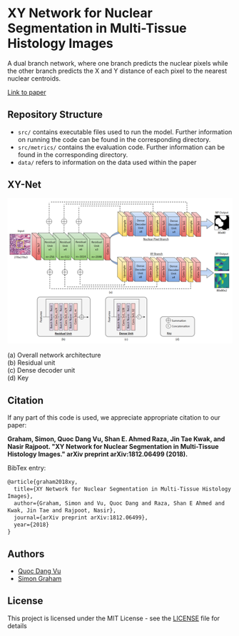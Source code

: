 # XY Network for Nuclear Segmentation in Multi-Tissue Histology Images

A dual branch network, where one branch predicts the nuclear pixels while the other branch predicts the X and Y distance of each pixel to the nearest nuclear centroids. <br />

[Link to paper](https://arxiv.org/abs/1812.06499)

## Repository Structure

* `src/` contains executable files used to run the model. Further information on running the code can be found in the corresponding directory.
* `src/metrics/` contains the evaluation code. Further information can be found in the corresponding directory.
* `data/` refers to information on the data used within the paper

## XY-Net

![](network.png)

(a) Overall network architecture <br />
(b) Residual unit <br />
(c) Dense decoder unit <br />
(d) Key


## Citation

If any part of this code is used, we appreciate appropriate citation to our paper: <br />

**Graham, Simon, Quoc Dang Vu, Shan E. Ahmed Raza, Jin Tae Kwak, and Nasir Rajpoot. "XY Network for Nuclear Segmentation in Multi-Tissue Histology Images." arXiv preprint arXiv:1812.06499 (2018).** <br />

BibTex entry: <br />
```
@article{graham2018xy,
  title={XY Network for Nuclear Segmentation in Multi-Tissue Histology Images},
  author={Graham, Simon and Vu, Quoc Dang and Raza, Shan E Ahmed and Kwak, Jin Tae and Rajpoot, Nasir},
  journal={arXiv preprint arXiv:1812.06499},
  year={2018}
}
```

## Authors

* [Quoc Dang Vu](https://github.com/vqdang)
* [Simon Graham](https://github.com/simongraham)

## License

This project is licensed under the MIT License - see the [LICENSE](LICENSE) file for details


